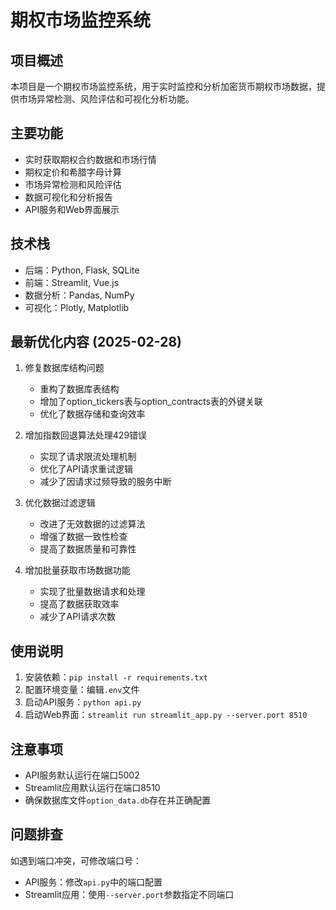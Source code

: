 # 期权市场监控系统

## 项目概述
本项目是一个期权市场监控系统，用于实时监控和分析加密货币期权市场数据，提供市场异常检测、风险评估和可视化分析功能。

## 主要功能
- 实时获取期权合约数据和市场行情
- 期权定价和希腊字母计算
- 市场异常检测和风险评估
- 数据可视化和分析报告
- API服务和Web界面展示

## 技术栈
- 后端：Python, Flask, SQLite
- 前端：Streamlit, Vue.js
- 数据分析：Pandas, NumPy
- 可视化：Plotly, Matplotlib

## 最新优化内容 (2025-02-28)
1. 修复数据库结构问题
   - 重构了数据库表结构
   - 增加了option_tickers表与option_contracts表的外键关联
   - 优化了数据存储和查询效率

2. 增加指数回退算法处理429错误
   - 实现了请求限流处理机制
   - 优化了API请求重试逻辑
   - 减少了因请求过频导致的服务中断

3. 优化数据过滤逻辑
   - 改进了无效数据的过滤算法
   - 增强了数据一致性检查
   - 提高了数据质量和可靠性

4. 增加批量获取市场数据功能
   - 实现了批量数据请求和处理
   - 提高了数据获取效率
   - 减少了API请求次数

## 使用说明
1. 安装依赖：`pip install -r requirements.txt`
2. 配置环境变量：编辑`.env`文件
3. 启动API服务：`python api.py`
4. 启动Web界面：`streamlit run streamlit_app.py --server.port 8510`

## 注意事项
- API服务默认运行在端口5002
- Streamlit应用默认运行在端口8510
- 确保数据库文件`option_data.db`存在并正确配置

## 问题排查
如遇到端口冲突，可修改端口号：
- API服务：修改`api.py`中的端口配置
- Streamlit应用：使用`--server.port`参数指定不同端口